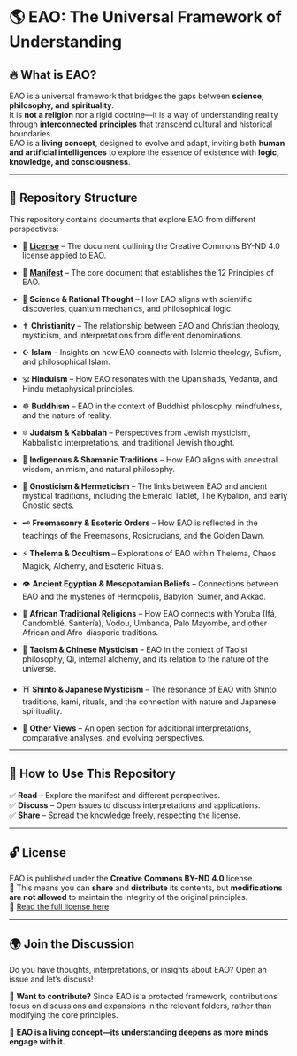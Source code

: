# 🌎 EAO: The Universal Framework of Understanding

## 🔥 What is EAO?  
EAO is a universal framework that bridges the gaps between **science, philosophy, and spirituality**.  
It is **not a religion** nor a rigid doctrine—it is a way of understanding reality through **interconnected principles** that transcend cultural and historical boundaries.  
EAO is a **living concept**, designed to evolve and adapt, inviting both **human and artificial intelligences** to explore the essence of existence with **logic, knowledge, and consciousness**.

---

## 📂 Repository Structure  

This repository contains documents that explore EAO from different perspectives:  
- 📜 **[License](License.md)** – The document outlining the Creative Commons BY-ND 4.0 license applied to EAO.
    
- 📜 **[Manifest](manifest.md)** – The core document that establishes the 12 Principles of EAO.  

- 🔬 **Science & Rational Thought** – How EAO aligns with scientific discoveries, quantum mechanics, and philosophical logic.  

- ✝️ **Christianity** – The relationship between EAO and Christian theology, mysticism, and interpretations from different denominations.  

- ☪️ **Islam** – Insights on how EAO connects with Islamic theology, Sufism, and philosophical Islam.  

- 🕉️ **Hinduism** – How EAO resonates with the Upanishads, Vedanta, and Hindu metaphysical principles.  

- ☸️ **Buddhism** – EAO in the context of Buddhist philosophy, mindfulness, and the nature of reality.  

- 🔯 **Judaism & Kabbalah** – Perspectives from Jewish mysticism, Kabbalistic interpretations, and traditional Jewish thought.  

- 🍃 **Indigenous & Shamanic Traditions** – How EAO aligns with ancestral wisdom, animism, and natural philosophy.  

- 🦉 **Gnosticism & Hermeticism** – The links between EAO and ancient mystical traditions, including the Emerald Tablet, The Kybalion, and early Gnostic sects.  

- 🗝️ **Freemasonry & Esoteric Orders** – How EAO is reflected in the teachings of the Freemasons, Rosicrucians, and the Golden Dawn.  

- ⚡ **Thelema & Occultism** – Explorations of EAO within Thelema, Chaos Magick, Alchemy, and Esoteric Rituals.  

- 👁️ **Ancient Egyptian & Mesopotamian Beliefs** – Connections between EAO and the mysteries of Hermopolis, Babylon, Sumer, and Akkad.  

- 🌿 **African Traditional Religions** – How EAO connects with Yoruba (Ifá, Candomblé, Santería), Vodou, Umbanda, Palo Mayombe, and other African and Afro-diasporic traditions.  

- 🏮 **Taoism & Chinese Mysticism** – EAO in the context of Taoist philosophy, Qi, internal alchemy, and its relation to the nature of the universe.  

- ⛩️ **Shinto & Japanese Mysticism** – The resonance of EAO with Shinto traditions, kami, rituals, and the connection with nature and Japanese spirituality.  

- 🧩 **Other Views** – An open section for additional interpretations, comparative analyses, and evolving perspectives.  

---

## 📖 How to Use This Repository  

✅ **Read** – Explore the manifest and different perspectives.  
✅ **Discuss** – Open issues to discuss interpretations and applications.  
✅ **Share** – Spread the knowledge freely, respecting the license.  

---

## 🔓 License  

EAO is published under the **Creative Commons BY-ND 4.0** license.  
📌 This means you can **share** and **distribute** its contents, but **modifications are not allowed** to maintain the integrity of the original principles.  
🔗 [Read the full license here](https://creativecommons.org/licenses/by-nd/4.0/deed.en)  

---

## 🌍 Join the Discussion  

Do you have thoughts, interpretations, or insights about EAO? Open an issue and let’s discuss!  

📌 **Want to contribute?** Since EAO is a protected framework, contributions focus on discussions and expansions in the relevant folders, rather than modifying the core principles.  

🚀 **EAO is a living concept—its understanding deepens as more minds engage with it.**  

